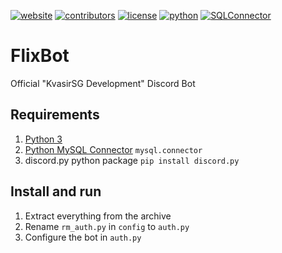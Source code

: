 [![website](https://img.shields.io/badge/Website-KvasigSG-lightgrey.svg)](http://kvasirsg.com/) 
[![contributors](https://img.shields.io/badge/TeamMembers-6-blue.svg)](https://github.com/KvasirSGDevelopment/FlixBot/graphs/contributors) 
[![license](https://img.shields.io/github/license/mashape/apistatus.svg)](https://github.com/KvasirSGDevelopment/FlixBot/blob/master/LICENSE.md) 
[![python](https://img.shields.io/badge/Python-5.3.2-blue.svg)](https://www.python.org/)
[![SQLConnector](https://img.shields.io/badge/MySQL%20--%20Connector-2.1.4-blue.svg)](https://dev.mysql.com/doc/connector-python/en/connector-python-installation.html)
<br>
# FlixBot
Official "KvasirSG Development" Discord Bot

## Requirements

1. [Python 3](https://www.python.org/) 
2. [Python MySQL Connector](https://dev.mysql.com/doc/connector-python/en/connector-python-installation.html) `mysql.connector`
2. discord.py python package `pip install discord.py`

## Install and run

1. Extract everything from the archive
2. Rename `rm_auth.py` in `config` to `auth.py`
3. Configure the bot in `auth.py`
